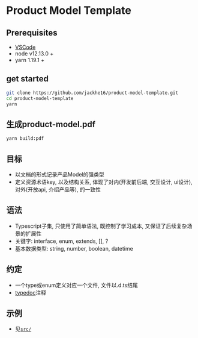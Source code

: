 # Product Model Template

## Prerequisites
* [VSCode](https://code.visualstudio.com/)
* node v12.13.0 +
* yarn 1.19.1 +

## get started
```bash
git clone https://github.com/jackhe16/product-model-template.git
cd product-model-template
yarn
```

## 生成product-model.pdf
```bash
yarn build:pdf
```

## 目标
* 以文档的形式记录产品Model的强类型
* 定义资源术语key, 以及结构关系, 体现了对内(开发前后端, 交互设计, ui设计), 对外(开放api, 介绍产品等), 的一致性

## 语法
* Typescript子集, 只使用了简单语法, 既控制了学习成本, 又保证了后续复杂场景的扩展性
* 关键字: interface, enum, extends, [], ?
* 基本数据类型: string, number, boolean, datetime

## 约定
* 一个type或enum定义对应一个文件, 文件以.d.ts结尾
* [typedoc](https://github.com/TypeStrong/TypeDoc)注释

## 示例
* 见[`src/`](/src)
